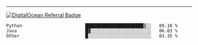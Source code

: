 ---
[![DigitalOcean Referral Badge](https://web-platforms.sfo2.digitaloceanspaces.com/WWW/Badge%203.svg)](https://www.digitalocean.com/?refcode=37fa54d82492&utm_campaign=Referral_Invite&utm_medium=Referral_Program&utm_source=badge)

<!--START_SECTION:waka-->

```text
Python                        ██████████████████████▒░░   89.10 %
Java                          █▓░░░░░░░░░░░░░░░░░░░░░░░   06.03 %
Other                         █░░░░░░░░░░░░░░░░░░░░░░░░   03.35 %
```

<!--END_SECTION:waka-->


[linkedin]: https://www.linkedin.com/in/mohamed-elh/

